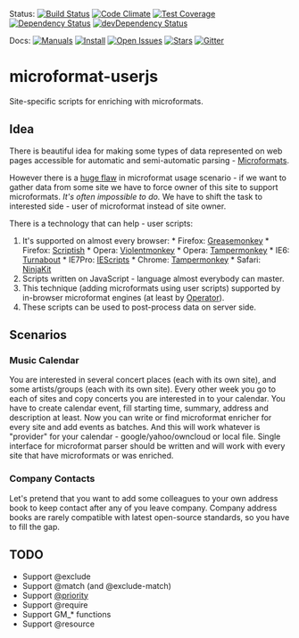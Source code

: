 Status:
[![Build Status](https://travis-ci.org/pyhedgehog/microformat-userjs.svg)](https://travis-ci.org/pyhedgehog/microformat-userjs)
[![Code Climate](https://codeclimate.com/github/pyhedgehog/microformat-userjs.svg)](https://codeclimate.com/github/pyhedgehog/microformat-userjs)
[![Test Coverage](https://codeclimate.com/github/pyhedgehog/microformat-userjs/badges/coverage.svg)](https://codeclimate.com/github/pyhedgehog/microformat-userjs)
[![Dependency Status](https://david-dm.org/pyhedgehog/microformat-userjs.svg)](https://david-dm.org/pyhedgehog/microformat-userjs)
[![devDependency Status](https://david-dm.org/pyhedgehog/microformat-userjs/dev-status.svg)](https://david-dm.org/pyhedgehog/microformat-userjs#info=devDependencies)

Docs:
[![Manuals](https://pyhedgehog.github.io/microformat-userjs/images/docs.svg)](https://github.com/pyhedgehog/microformat-userjs/wiki#enrichers-implemented-in-this-repository)
[![Install](https://pyhedgehog.github.io/microformat-userjs/images/install.svg)](https://github.com/pyhedgehog/microformat-userjs/tree/master/userjs/)
[![Open Issues](https://img.shields.io/github/issues/pyhedgehog/microformat-userjs.svg)](https://github.com/pyhedgehog/microformat-userjs/issues)
[![Stars](https://img.shields.io/github/stars/pyhedgehog/microformat-userjs.svg)](https://github.com/pyhedgehog/microformat-userjs/stargazers)
[![Gitter](https://badges.gitter.im/Join%20Chat.svg)](https://gitter.im/pyhedgehog/microformat-userjs?utm_source=badge&utm_medium=badge&utm_campaign=pr-badge&utm_content=body_badge)

# microformat-userjs
Site-specific scripts for enriching with microformats.

## Idea
There is beautiful idea for making some types of data represented on web pages accessible for automatic and semi-automatic parsing - [Microformats](http://microformats.org/).

However there is a [huge flaw](http://microformats.org/wiki/advocacy) in microformat usage scenario - if we want to gather data from some site we have to force owner of this site to support microformats.
*It's often impossible to do.*
We have to shift the task to interested side - user of microformat instead of site owner.

There is a technology that can help - user scripts:
  1. It's supported on almost every browser:
    * Firefox: [Greasemonkey](https://addons.mozilla.org/en-US/firefox/addon/greasemonkey/)
    * Firefox: [Scriptish](https://addons.mozilla.org/en-US/firefox/addon/scriptish/)
    * Opera: [Violentmonkey](https://addons.opera.com/en/extensions/details/violent-monkey/)
    * Opera: [Tampermonkey](https://addons.opera.com/en/extensions/details/tampermonkey-beta/)
    * IE6: [Turnabout](http://www.webcitation.org/getfile?fileid=1517f90a646a7a3a439f3d5ae51d9d9d9e35872d)
    * IE7Pro: [IEScripts](http://web.archive.org/web/20121228011634/http://www.iescripts.org/)
    * Chrome: [Tampermonkey](https://chrome.google.com/webstore/detail/dhdgffkkebhmkfjojejmpbldmpobfkfo)
    * Safari: [NinjaKit](http://steeev.freehostia.com/wp/2010/07/19/new-extension-for-safari-5-called-ninjakit-lets-you-install-gm-scripts/)
  1. Scripts written on JavaScript - language almost everybody can master.
  1. This technique (adding microformats using user scripts) supported by in-browser microformat engines (at least by [Operator](https://addons.mozilla.org/en-US/firefox/addon/operator/)).
  1. These scripts can be used to post-process data on server side.

## Scenarios

### Music Calendar
You are interested in several concert places (each with its own site), and some artists/groups (each with its own site). Every other week you go to each of sites and copy concerts you are interested in to your calendar. You have to create calendar event, fill starting time, summary, address and description at least. Now you can write or find microformat enricher for every site and add events as batches. And this will work whatever is "provider" for your calendar - google/yahoo/owncloud or local file. Single interface for microformat parser should be written and will work with every site that have microformats or was enriched.

### Company Contacts
Let's pretend that you want to add some colleagues to your own address book to keep contact after any of you leave company. Company address books are rarely compatible with latest open-source standards, so you have to fill the gap.

## TODO
* Support @exclude
* Support @match (and @exclude-match)
* Support [@priority](https://github.com/scriptish/scriptish/wiki/Manual%3A-Metadata-Block#priority-new-in-scriptish)
* Support @require
* Support GM_* functions
* Support @resource
